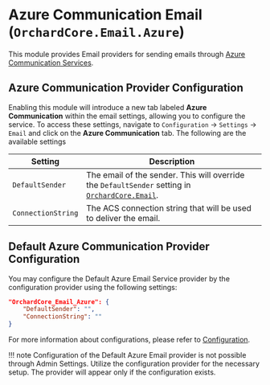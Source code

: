 # Azure Communication Email (`OrchardCore.Email.Azure`)

This module provides Email providers for sending emails through [Azure Communication Services](https://learn.microsoft.com/en-us/azure/communication-services/concepts/email/email-overview).

## **Azure Communication** Provider Configuration

Enabling this module will introduce a new tab labeled **Azure Communication** within the email settings, allowing you to configure the service. To access these settings, navigate to `Configuration` → `Settings` → `Email` and click on the **Azure Communication** tab. The following are the available settings

| Setting | Description |
| --- | --- |
| `DefaultSender` | The email of the sender. This will override the `DefaultSender` setting in [`OrchardCore.Email`](../Email/README.md). |
| `ConnectionString` | The ACS connection string that will be used to deliver the email.

## **Default Azure Communication** Provider Configuration

You may configure the Default Azure Email Service provider by the configuration provider using the following settings:

```json
"OrchardCore_Email_Azure": {
    "DefaultSender": "",
    "ConnectionString": ""
}
```

For more information about configurations, please refer to [Configuration](../../core/Configuration/README.md).

!!! note
    Configuration of the Default Azure Email provider is not possible through Admin Settings. Utilize the configuration provider for the necessary setup. The provider will appear only if the configuration exists.
